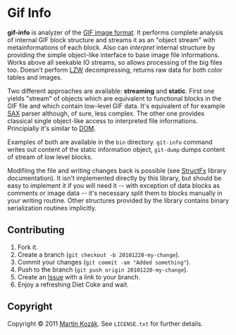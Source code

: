 Gif Info
========

**gif-info** is analyzer of the [GIF image format][1]. It performs complete 
analysis of internal GIF block structure and streams it as an "object 
stream" with metainformations of each block. Also can *interpret* internal 
structure by providing the simple object-like interface to base image 
file informations. Works above all seekable IO streams, so allows 
processing of the big files too. Doesn't perform [LZW][2] decompressing, 
returns raw data for both color tables and images.

Two different approaches are available: **streaming** and **static**. First 
one yields "stream" of objects which are equivalent to functional blocks
in the GIF file and which contain low-level GIF data. It's equivalent
of for example [SAX][3] parser although, of sure, less complex. The 
other one provides classical single object-like access to interpreted 
file informations. Principially it's similar to [DOM][4].

Examples of both are available in the `bin` directory. `git-info` 
command writes out content of the static information object, `git-dump`
dumps content of stream of low level blocks.

Modifiing the file and writing changes back is possible (see [StructFx][5]
library documentation). It isn't implemented directly by this library,
but should be easy to implement it if you will need it -- with exception
of data blocks as comments or image data -- it's necessary split them 
to blocks manually in your writing routine. Other structures provided
by the library contains binary serialization routines implicitly.

Contributing
------------

1. Fork it.
2. Create a branch (`git checkout -b 20101220-my-change`).
3. Commit your changes (`git commit -am "Added something"`).
4. Push to the branch (`git push origin 20101220-my-change`).
5. Create an [Issue][6] with a link to your branch.
6. Enjoy a refreshing Diet Coke and wait.

Copyright
---------

Copyright &copy; 2011 [Martin Kozák][7]. See `LICENSE.txt` for
further details.

[1]: http://github.com/martinkozak/bit-packer
[2]: http://rubydoc.info/gems/bit-packer/0.1.0/frames
[3]: http://github.com/martinkozak/bit-packer
[4]: http://github.com/martinkozak/bit-packer
[5]: http://github.com/martinkozak/bit-packer
[6]: http://github.com/martinkozak/git-info/issues
[7]: http://www.martinkozak.net/
